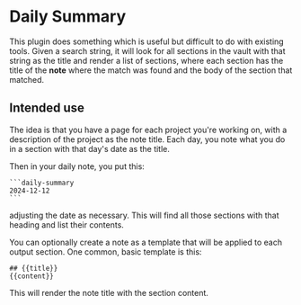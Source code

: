 # Daily Summary

This plugin does something which is useful but difficult to do with existing tools.
Given a search string, it will look for all sections in the vault with that string
as the title and render a list of sections, where each section has the title of the
**note** where the match was found and the body of the section that matched.

## Intended use

The idea is that you have a page for each project you're working on, with a
description of the project as the note title.  Each day, you note what you do in
a section with that day's date as the title.

Then in your daily note, you put this:

    ```daily-summary
    2024-12-12
    ```

adjusting the date as necessary.  This will find all those sections with that
heading and list their contents.

You can optionally create a note as a template that will be applied to each output
section.  One common, basic template is this:

    ## {{title}}
    {{content}}

This will render the note title with the section content.

